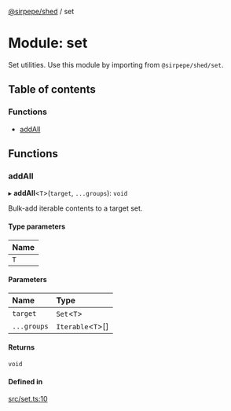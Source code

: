 [@sirpepe/shed](../README.md) / set

# Module: set

Set utilities. Use this module by importing from `@sirpepe/shed/set`.

## Table of contents

### Functions

- [addAll](set.md#addall)

## Functions

### addAll

▸ **addAll**\<`T`\>(`target`, `...groups`): `void`

Bulk-add iterable contents to a target set.

#### Type parameters

| Name |
| :------ |
| `T` |

#### Parameters

| Name | Type |
| :------ | :------ |
| `target` | `Set`\<`T`\> |
| `...groups` | `Iterable`\<`T`\>[] |

#### Returns

`void`

#### Defined in

[src/set.ts:10](https://github.com/SirPepe/shed/blob/eb27ad9/src/set.ts#L10)
